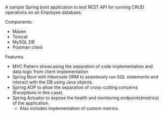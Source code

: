 A sample Spring boot application to test REST API for running CRUD operations on an Employee database.

Components:
- Maven
- Tomcat
- MySQL DB
- Postman client

Features:
- MVC Pattern showcasing the separation of code implementation and data logic from client implementation 
- Spring Boot with Hibernate ORM to seamlessly run SQL statements and interact with the DB using Java objects.                                                                                                                                                                                                                  
- Spring AOP to allow the separation of cross-cutting concerns (Exceptions in this case).
- Spring Actuator to expose the health and monitoring endpoints(metrics) of the application.
    - Also includes implementation of custom metrics.